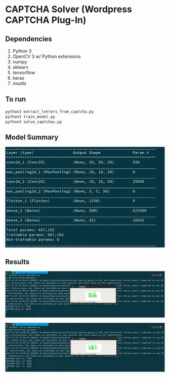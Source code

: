 # CAPTCHA Solver (Wordpress CAPTCHA Plug-In)

## Dependencies

1. Python 3
2. OpenCV 3 w/ Python extensions
3. numpy
4. sklearn
5. tensorflow
6. keras
7. imutils

## To run   
```
python3 extract_letters_from_captcha.py
python3 train_model.py
python3 solve_captchas.py
```

## Model Summary

<p align="center">
  <img src="Images/ModelSummary.png">
</p>


## Results

<p align="center">
  <img src="Images/Results1.png">
</p>

<p align="center">
  <img src="Images/Results2.png">
</p>
